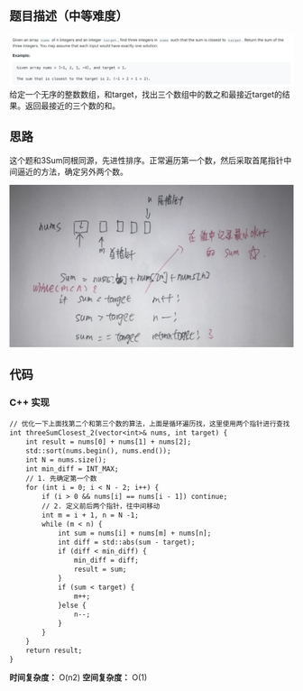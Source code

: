 ## 题目描述（中等难度）
![](/assets/016-1.jpg)
给定一个无序的整数数组，和target，找出三个数组中的数之和最接近target的结果。返回最接近的三个数的和。

## 思路
这个题和3Sum同根同源，先进性排序。正常遍历第一个数，然后采取首尾指针中间逼近的方法，确定另外两个数。

![](/assets/016-2.jpg)

## 代码
### C++ 实现
```
// 优化一下上面找第二个和第三个数的算法，上面是循环遍历找，这里使用两个指针进行查找
int threeSumClosest_2(vector<int>& nums, int target) {
    int result = nums[0] + nums[1] + nums[2];
    std::sort(nums.begin(), nums.end());
    int N = nums.size();
    int min_diff = INT_MAX;
    // 1. 先确定第一个数
    for (int i = 0; i < N - 2; i++) {
        if (i > 0 && nums[i] == nums[i - 1]) continue;
        // 2. 定义前后两个指针，往中间移动
        int m = i + 1, n = N -1;
        while (m < n) {
            int sum = nums[i] + nums[m] + nums[n];
            int diff = std::abs(sum - target);
            if (diff < min_diff) {
                min_diff = diff;
                result = sum;
            }
            if (sum < target) {
                m++;
            }else {
                n--;
            }
        }
    }
    return result;
}
```
**时间复杂度：** O(n2)
**空间复杂度：** O(1) 
